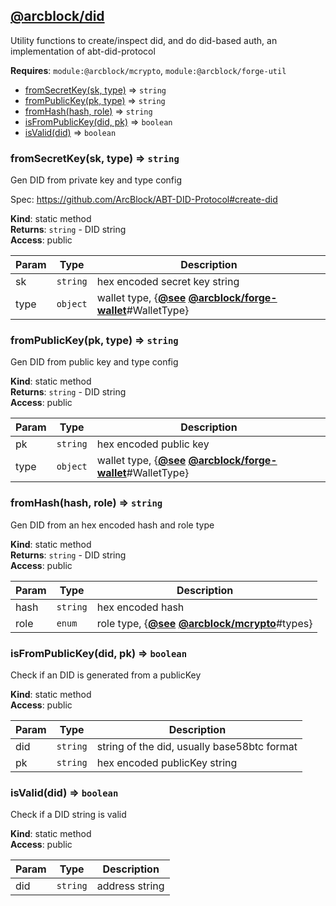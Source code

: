 
## [**@arcblock/did**](https://github.com/arcblock/did)

Utility functions to create/inspect did, and do did-based auth, an implementation of abt-did-protocol

**Requires**: `module:@arcblock/mcrypto`, `module:@arcblock/forge-util`  

* [fromSecretKey(sk, type)](#fromSecretKey) ⇒ `string`
* [fromPublicKey(pk, type)](#fromPublicKey) ⇒ `string`
* [fromHash(hash, role)](#fromHash) ⇒ `string`
* [isFromPublicKey(did, pk)](#isFromPublicKey) ⇒ `boolean`
* [isValid(did)](#isValid) ⇒ `boolean`

### fromSecretKey(sk, type) ⇒ `string`

Gen DID from private key and type config

Spec: <https://github.com/ArcBlock/ABT-DID-Protocol#create-did>

**Kind**: static method  
**Returns**: `string` - DID string  
**Access**: public  

| Param | Type     | Description                                                                                                                         |
| ----- | -------- | ----------------------------------------------------------------------------------------------------------------------------------- |
| sk    | `string` | hex encoded secret key string                                                                                                       |
| type  | `object` | wallet type, {[**@see**](https://github.com/see) [**@arcblock/forge-wallet**](https://github.com/arcblock/forge-wallet)#WalletType} |

### fromPublicKey(pk, type) ⇒ `string`

Gen DID from public key and type config

**Kind**: static method  
**Returns**: `string` - DID string  
**Access**: public  

| Param | Type     | Description                                                                                                                         |
| ----- | -------- | ----------------------------------------------------------------------------------------------------------------------------------- |
| pk    | `string` | hex encoded public key                                                                                                              |
| type  | `object` | wallet type, {[**@see**](https://github.com/see) [**@arcblock/forge-wallet**](https://github.com/arcblock/forge-wallet)#WalletType} |

### fromHash(hash, role) ⇒ `string`

Gen DID from an hex encoded hash and role type

**Kind**: static method  
**Returns**: `string` - DID string  
**Access**: public  

| Param | Type     | Description                                                                                                        |
| ----- | -------- | ------------------------------------------------------------------------------------------------------------------ |
| hash  | `string` | hex encoded hash                                                                                                   |
| role  | `enum`   | role type, {[**@see**](https://github.com/see) [**@arcblock/mcrypto**](https://github.com/arcblock/mcrypto)#types} |

### isFromPublicKey(did, pk) ⇒ `boolean`

Check if an DID is generated from a publicKey

**Kind**: static method  
**Access**: public  

| Param | Type     | Description                                 |
| ----- | -------- | ------------------------------------------- |
| did   | `string` | string of the did, usually base58btc format |
| pk    | `string` | hex encoded publicKey string                |

### isValid(did) ⇒ `boolean`

Check if a DID string is valid

**Kind**: static method  
**Access**: public  

| Param | Type     | Description    |
| ----- | -------- | -------------- |
| did   | `string` | address string |
